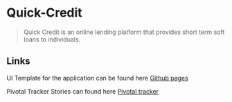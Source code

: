# Quick-Credit

> Quick Credit is an online lending platform that provides short term soft loans to individuals.

## Links

UI Template for the application can be found here [Github pages](https://OdunayoOkebunmi.github.io/Quick-Credit/UI/index.html)

Pivotal Tracker Stories can found here [Pivotal tracker](https://www.pivotaltracker.com/n/projects/2327029)
